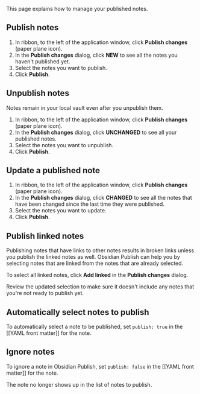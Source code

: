 This page explains how to manage your published notes.

## Publish notes

1. In ribbon, to the left of the application window, click **Publish changes** (paper plane icon).
1. In the **Publish changes** dialog, click **NEW** to see all the notes you haven't published yet.
1. Select the notes you want to publish.
1. Click **Publish**.

## Unpublish notes

Notes remain in your local vault even after you unpublish them.

1. In ribbon, to the left of the application window, click **Publish changes** (paper plane icon).
1. In the **Publish changes** dialog, click **UNCHANGED** to see all your published notes.
1. Select the notes you want to unpublish.
1. Click **Publish**.

## Update a published note

1. In ribbon, to the left of the application window, click **Publish changes** (paper plane icon).
1. In the **Publish changes** dialog, click **CHANGED** to see all the notes that have been changed since the last time they were published.
1. Select the notes you want to update.
1. Click **Publish**.

## Publish linked notes

Publishing notes that have links to other notes results in broken links unless you publish the linked notes as well. Obsidian Publish can help you by selecting notes that are linked from the notes that are already selected.

To select all linked notes, click **Add linked** in the **Publish changes** dialog.

Review the updated selection to make sure it doesn't include any notes that you're not ready to publish yet.

## Automatically select notes to publish

To automatically select a note to be published, set `publish: true` in the [[YAML front matter]] for the note.

## Ignore notes

To ignore a note in Obsidian Publish, set `publish: false` in the [[YAML front matter]] for the note.

The note no longer shows up in the list of notes to publish.
